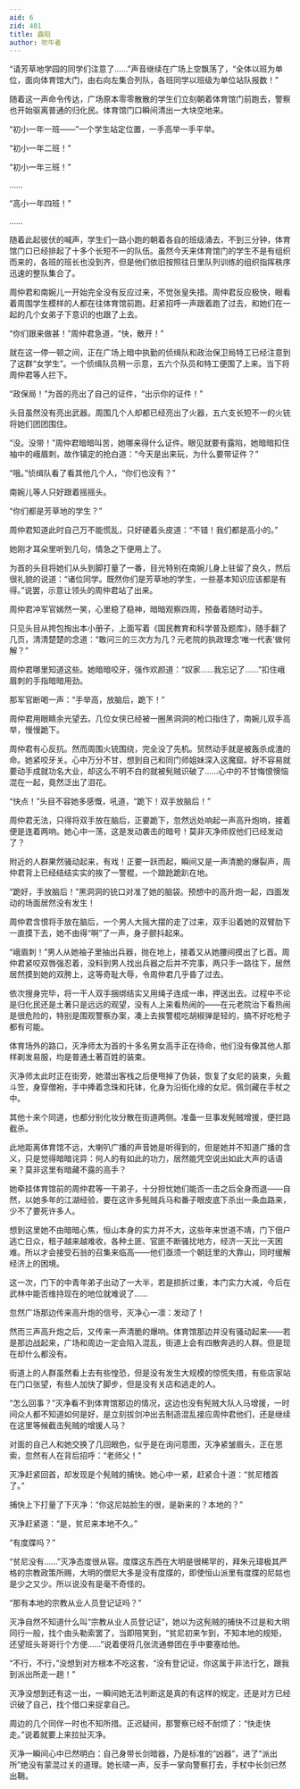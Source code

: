 ```yaml
---
aid: 6
zid: 401
title: 露陷
author: 吹牛者
---
```


“请芳草地学园的同学们注意了……”声音继续在广场上空飘荡了，“全体以班为单位，面向体育馆大门，由右向左集合列队，各班同学以班级为单位站队报数！”

随着这一声命令传达，广场原本零零散散的学生们立刻朝着体育馆门前跑去，警察也开始驱离普通的归化民。体育馆门口瞬间清出一大块空地来。

“初小一年一班——”一个学生站定位置，一手高举一手平举。

“初小一年二班！”

“初小一年三班！”

……

“高小一年四班！”

……

随着此起彼伏的喊声，学生们一路小跑的朝着各自的班级涌去，不到三分钟，体育馆门口已经排起了十多个长短不一的队伍。虽然今天来体育馆门的学生不是有组织而来的，各班的班长也没到齐，但是他们依旧按照往日里队列训练的组织指挥秩序迅速的整队集合了。

周仲君和南婉儿一开始完全没有反应过来，不觉张皇失措。周仲君反应极快，眼看着周围学生模样的人都在往体育馆前跑。赶紧招呼一声跟着跑了过去，和她们在一起的几个女弟子下意识的也跟了上去。

“你们跟来做甚！”周仲君急道，“快，散开！”

就在这一停一顿之间，正在广场上暗中执勤的侦缉队和政治保卫局特工已经注意到了这群“女学生”。一个侦缉队员稍一示意，五六个队员和特工便围了上来。当下将周仲君等人拦下。

“政保局！”为首的亮出了自己的证件，“出示你的证件！”

头目虽然没有亮出武器。周围几个人却都已经亮出了火器，五六支长短不一的火铳将她们团团围住。

“没。没带！”周仲君暗暗叫苦，她哪来得什么证件。眼见就要有露陷，她暗暗扣住袖中的峨眉刺，故作镇定的抢白道：“今天是出来玩，为什么要带证件？”

“哦。”侦缉队看了看其他几个人，“你们也没有？”

南婉儿等人只好跟着摇摇头。

“你们都是芳草地的学生？”

周仲君知道此时自己万不能慌乱，只好硬着头皮道：“不错！我们都是高小的。”

她刚才耳朵里听到几句，情急之下便用上了。

为首的头目将她们从头到脚打量了一番，目光特别在南婉儿身上驻留了良久，然后很礼貌的说道：“诸位同学。既然你们是芳草地的学生，一些基本知识应该都是有得。”说罢，示意让领头的周仲君站了出来。

周仲君冲军官嫣然一笑，心里稳了稳神，暗暗观察四周，预备着随时动手。

只见头目从挎包掏出本小册子，上面写着《国民教育和科学普及题库》，随手翻了几页，清清楚楚的念道：“敢问三的三次方为几？元老院的执政理念‘唯一代表’做何解？”

周仲君哪里知道这些。她暗暗咬牙，强作欢颜道：“奴家……我忘记了……”扣住峨眉刺的手指暗暗用劲。

那军官断喝一声：“手举高，放脑后，跪下！”

周仲君用眼睛余光望去。几位女侠已经被一圈黑洞洞的枪口指住了，南婉儿双手高举，慢慢跪下。

周仲君有心反抗。然而周围火铳围绕，完全没了先机。贸然动手就是被轰杀成渣的命。她紧咬牙关。心中万分不甘，想到自己和同门师姐妹深入这魔窟。好不容易就要动手成就功名大业，却这么不明不白的就被髡贼识破了……心中的不甘悔恨懊恼混在一起，竟然泛出了泪花。

“快点！”头目不容她多感慨，吼道，“跪下！双手放脑后！”

周仲君无法，只得将双手放在脑后，正要跪下，忽然远处响起一声高升炮响，接着便是连着两响。她心中一荡，这是发动袭击的暗号！莫非灭净师叔他们已经发动了？

附近的人群果然骚动起来，有戏！正要一跃而起，瞬间又是一声清脆的爆裂声，周仲君背上已经结结实实的挨了一警棍，一个踉跄跪趴在地。

“跪好，手放脑后！”黑洞洞的铳口对准了她的脑袋。预想中的高升炮一起，四面发动的场面居然没有发生！

周仲君含恨将手放在脑后，一个男人大摇大摆的走了过来，双手沿着她的双臂肋下一直摸下去，她不由得“啊”了一声，身子颤抖起来。

“峨眉刺！”男人从她袖子里抽出兵器，抛在地上，接着又从她腰间摸出了匕首。周仲君紧咬双唇强忍着，没料到男人找出兵器之后并不完事，两只手一路往下，居然居然摸到她的双胯上，这等奇耻大辱，令周仲君几乎昏了过去。

依次搜身完毕，将一干人双手捆绑结实又用绳子连成一串，押送出去。过程中不论是归化民还是土著只是远远的观望，没有人上来看热闹的——在元老院治下看热闹是很危险的，特别是围观警察办案，凑上去挨警棍吃胡椒弹是轻的，搞不好吃枪子都有可能。

体育场外的路口，灭净师太为首的十多名男女高手正在待命，他们没有像其他人那样剃发易服，均是普通土著百姓的装束。

灭净师太此时正在街旁，她潜出客栈之后便甩掉了伪装，恢复了女尼的装束，头戴斗笠，身穿僧袍，手中捧着念珠和托钵，化身为沿街化缘的女尼。佩剑藏在手杖之中。

其他十来个同道，也都分别化妆分散在街道两侧。准备一旦事发髡贼增援，便拦路截杀。

此地距离体育馆不远，大喇叭广播的声音她是听得到的，但是她并不知道广播的含义，只是觉得暗暗诧异：何人的有如此的功力，居然能凭空说出如此大声的话语来？莫非这里有暗藏不露的高手？

她牵挂体育馆前的周仲君等一干弟子，十分担忧她们能否一击之后全身而退——自然，以她多年的江湖经验，要在这许多髡贼兵马和番子眼皮底下杀出一条血路来，少不了要死许多人。

想到这里她不由暗暗心焦，恒山本身的实力并不大，这些年来世道不靖，门下佃户逃亡日众，租子越来越难收，各种土匪、官匪不断骚扰地方，经济一天比一天困难。所以才会接受石翁的召集来临高——他们亟须一个朝廷里的大靠山，同时缓解经济上的困境。

这一次，门下的中青年弟子出动了一大半，若是损折过重，本门实力大减，今后在武林中能否维持现在的地位就难说了……

忽然广场那边传来高升炮的信号，灭净心一凛：发动了！

然而三声高升炮之后，又传来一声清脆的爆响。体育馆那边并没有骚动起来——若是那边战起来，广场和周边一定会陷入混乱，街道上会有四散奔逃的人群。但是现在却什么都没有。

街道上的人群虽然看上去有些惶恐，但是没有发生大规模的惊慌失措，有些店家站在门口张望，有些人加快了脚步，但是没有关店和逃走的人。

“怎么回事？”灭净看不到体育馆那边的情况，这边也没有髡贼大队人马增援，一时间众人都不知道如何是好，是立刻拔剑冲出去制造混乱接应周仲君他们，还是继续在这里等候截击髡贼的增援人马？

对面的自己人和她交换了几回眼色，似乎是在询问意图，灭净紧皱眉头，正在思索，忽然有人在背后招呼：“老师父！”

灭净赶紧回首，却发现是个髡贼的捕快。她心中一紧，赶紧合十道：“贫尼稽首了。”

捕快上下打量了下灭净：“你这尼姑脸生的很，是新来的？本地的？”

灭净赶紧道：“是，贫尼来本地不久。”

“有度牒吗？”

“贫尼没有……”灭净态度很从容。度牒这东西在大明是很稀罕的，拜朱元璋极其严格的宗教政策所赐，大明的僧尼大多是没有度牒的，即使恒山派里有度牒的尼姑也是少之又少。所以说没有是毫不奇怪的。

“那有本地的宗教从业人员登记证吗？”

灭净自然不知道什么叫“宗教从业人员登记证”，她以为这髡贼的捕快不过是和大明同行一般，找个由头勒索罢了，当即陪笑到，“贫尼初来乍到，不知本地的规矩，还望班头哥哥行个方便……”说着便将几张流通劵团在手中要塞给他。

“不行，不行，”没想到对方根本不吃这套，“没有登记证，你这属于非法行乞，跟我到派出所走一趟！”

灭净没想到还有这一出，一瞬间她无法判断这是真的有这样的规定，还是对方已经识破了自己，找个借口来捉拿自己。

周边的几个同伴一时也不知所措。正迟疑间，那警察已经不耐烦了：“快走快走。”说着就要上来拉扯灭净。

灭净一瞬间心中已然明白：自己身带长剑暗器，乃是标准的“凶器”，进了“派出所”绝没有蒙混过关的道理。她长啸一声，反手一掌向警察打去，手杖中长剑已然出鞘。
